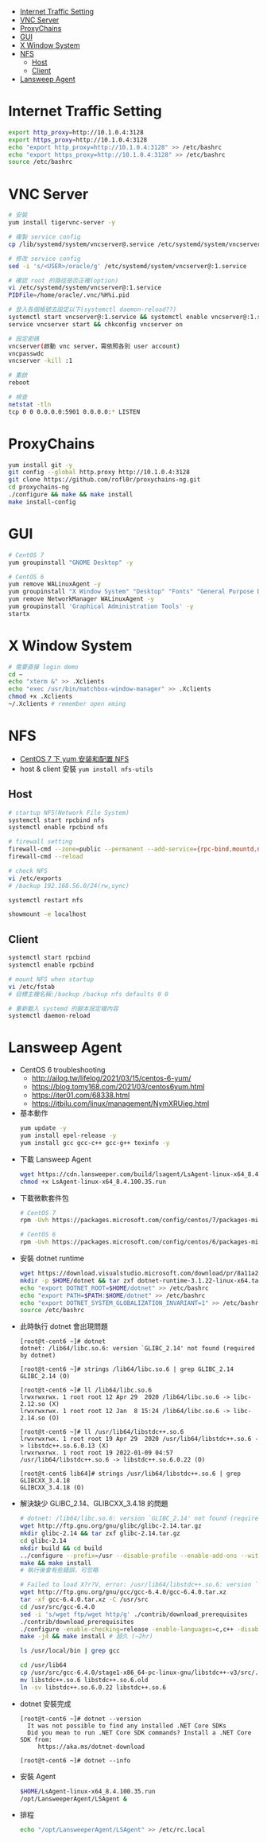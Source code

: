 - [Internet Traffic Setting](#internet-traffic-setting)
- [VNC Server](#vnc-server)
- [ProxyChains](#proxychains)
- [GUI](#gui)
- [X Window System](#x-window-system)
- [NFS](#nfs)
    - [Host](#host)
    - [Client](#client)
- [Lansweep Agent](#lansweep-agent)

# Internet Traffic Setting
```bash
export http_proxy=http://10.1.0.4:3128
export https_proxy=http://10.1.0.4:3128
echo "export http_proxy=http://10.1.0.4:3128" >> /etc/bashrc
echo "export https_proxy=http://10.1.0.4:3128" >> /etc/bashrc
source /etc/bashrc
```

# VNC Server
```bash
# 安裝
yum install tigervnc-server -y

# 複製 service config
cp /lib/systemd/system/vncserver@.service /etc/systemd/system/vncserver@:1.service

# 修改 service config
sed -i 's/<USER>/oracle/g' /etc/systemd/system/vncserver@:1.service

# 確認 root 的路徑是否正確(option)
vi /etc/systemd/system/vncserver@:1.service
PIDFile=/home/oracle/.vnc/%H%i.pid

# 登入各個帳號去設定以下(systemctl daemon-reload??)
systemctl start vncserver@:1.service && systemctl enable vncserver@:1.service
service vncserver start && chkconfig vncserver on

# 設定密碼
vncserver(啟動 vnc server，需依照各別 user account)
vncpasswdc
vncserver -kill :1

# 重啟
reboot

# 檢查
netstat -tln
tcp 0 0 0.0.0.0:5901 0.0.0.0:* LISTEN
```

# ProxyChains
```bash
yum install git -y
git config --global http.proxy http://10.1.0.4:3128
git clone https://github.com/rofl0r/proxychains-ng.git
cd proxychains-ng
./configure && make && make install
make install-config
```

# GUI
```bash
# CentOS 7
yum groupinstall "GNOME Desktop" -y

# CentOS 6
yum remove WALinuxAgent -y
yum groupinstall "X Window System" "Desktop" "Fonts" "General Purpose Desktop"
yum remove NetworkManager WALinuxAgent -y
yum groupinstall 'Graphical Administration Tools' -y
startx
```

# X Window System
```bash
# 需要直接 login demo
cd ~
echo "xterm &" >> .Xclients
echo "exec /usr/bin/matchbox-window-manager" >> .Xclients
chmod +x .Xclients
~/.Xclients # remember open xming
```

# NFS
- [CentOS 7 下 yum 安装和配置 NFS](https://qizhanming.com/blog/2018/08/08/how-to-install-nfs-on-centos-7)
- host & client 安裝 `yum install nfs-utils`

## Host
```bash
# startup NFS(Network File System)
systemctl start rpcbind nfs
systemctl enable rpcbind nfs

# firewall setting
firewall-cmd --zone=public --permanent --add-service={rpc-bind,mountd,nfs}
firewall-cmd --reload

# check NFS
vi /etc/exports
# /backup 192.168.56.0/24(rw,sync)

systemctl restart nfs

showmount -e localhost
```

## Client
```bash
systemctl start rpcbind
systemctl enable rpcbind

# mount NFS when startup
vi /etc/fstab
# 目標主機名稱:/backup /backup nfs defaults 0 0

# 重新載入 systemd 的腳本設定檔內容
systemctl daemon-reload
```

# Lansweep Agent
- CentOS 6 troubleshooting
    - http://ailog.tw/lifelog/2021/03/15/centos-6-yum/
    - https://blog.tomy168.com/2021/03/centos6yum.html
    - https://iter01.com/68338.html
    - https://itbilu.com/linux/management/NymXRUieg.html
- 基本動作
    ```bash
    yum update -y
    yum install epel-release -y
    yum install gcc gcc-c++ gcc-g++ texinfo -y
    ```
- 下載 Lansweep Agent
    ```bash
    wget https://cdn.lansweeper.com/build/lsagent/LsAgent-linux-x64_8.4.100.35.run
    chmod +x LsAgent-linux-x64_8.4.100.35.run
    ```
- 下載微軟套件包
    ```bash
    # CentOS 7
    rpm -Uvh https://packages.microsoft.com/config/centos/7/packages-microsoft-prod.rpm

    # CentOS 6
    rpm -Uvh https://packages.microsoft.com/config/centos/6/packages-microsoft-prod.rpm
    ```
- 安裝 dotnet runtime
    ```bash
    wget https://download.visualstudio.microsoft.com/download/pr/8a11a2ba-d599-486f-ba61-9e420bc4a2bb/db9d61f28e0a688adc83687b611702ff/dotnet-runtime-3.1.22-linux-x64.tar.gz
    mkdir -p $HOME/dotnet && tar zxf dotnet-runtime-3.1.22-linux-x64.tar.gz -C $HOME/dotnet
    echo "export DOTNET_ROOT=$HOME/dotnet" >> /etc/bashrc
    echo "export PATH=$PATH:$HOME/dotnet" >> /etc/bashrc
    echo "export DOTNET_SYSTEM_GLOBALIZATION_INVARIANT=1" >> /etc/bashrc # CentOS 6
    source /etc/bashrc
    ```
- 此時執行 dotnet 會出現問題
    ```
    [root@t-cent6 ~]# dotnet
    dotnet: /lib64/libc.so.6: version `GLIBC_2.14' not found (required by dotnet)

    [root@t-cent6 ~]# strings /lib64/libc.so.6 | grep GLIBC_2.14
    GLIBC_2.14 (O)

    [root@t-cent6 ~]# ll /lib64/libc.so.6
    lrwxrwxrwx. 1 root root 12 Apr 29  2020 /lib64/libc.so.6 -> libc-2.12.so (X)
    lrwxrwxrwx. 1 root root 12 Jan  8 15:24 /lib64/libc.so.6 -> libc-2.14.so (O)

    [root@t-cent6 ~]# ll /usr/lib64/libstdc++.so.6
    lrwxrwxrwx. 1 root root 19 Apr 29  2020 /usr/lib64/libstdc++.so.6 -> libstdc++.so.6.0.13 (X)
    lrwxrwxrwx. 1 root root 19 2022-01-09 04:57 /usr/lib64/libstdc++.so.6 -> libstdc++.so.6.0.22 (O)

    [root@t-cent6 lib64]# strings /usr/lib64/libstdc++.so.6 | grep GLIBCXX_3.4.18
    GLIBCXX_3.4.18 (O)
    ```
- 解決缺少 GLIBC_2.14、GLIBCXX_3.4.18 的問題
    ```bash
    # dotnet: /lib64/libc.so.6: version `GLIBC_2.14' not found (required by dotnet)
    wget http://ftp.gnu.org/gnu/glibc/glibc-2.14.tar.gz
    mkdir glibc-2.14 && tar zxf glibc-2.14.tar.gz
    cd glibc-2.14
    mkdir build && cd build
    ../configure --prefix=/usr --disable-profile --enable-add-ons --with-headers=/usr/include --with-binutils=/usr/bin
    make && make install
    # 執行後會有些錯誤，可忽略

    # Failed to load X?r?V, error: /usr/lib64/libstdc++.so.6: version `GLIBCXX_3.4.18' not found (required by /root/dotnet/host/fxr/3.1.22/libhostfxr.so)
    wget http://ftp.gnu.org/gnu/gcc/gcc-6.4.0/gcc-6.4.0.tar.xz
    tar -xf gcc-6.4.0.tar.xz -C /usr/src
    cd /usr/src/gcc-6.4.0
    sed -i 's/wget ftp/wget http/g' ./contrib/download_prerequisites
    ./contrib/download_prerequisites
    ./configure -enable-checking=release -enable-languages=c,c++ -disable-multilib
    make -j4 && make install # 超久 (~2hr)

    ls /usr/local/bin | grep gcc

    cd /usr/lib64
    cp /usr/src/gcc-6.4.0/stage1-x86_64-pc-linux-gnu/libstdc++-v3/src/.libs/libstdc++.so.6.0.22 libstdc++.so.6.0.22
    mv libstdc++.so.6 libstdc++.so.6.old
    ln -sv libstdc++.so.6.0.22 libstdc++.so.6
    ```
- dotnet 安裝完成
    ```
    [root@t-cent6 ~]# dotnet --version
      It was not possible to find any installed .NET Core SDKs
      Did you mean to run .NET Core SDK commands? Install a .NET Core SDK from:
         https://aka.ms/dotnet-download

    [root@t-cent6 ~]# dotnet --info
    ```
- 安裝 Agent
    ```bash
    $HOME/LsAgent-linux-x64_8.4.100.35.run
    /opt/LansweeperAgent/LSAgent &
    ```
- 排程
    ```bash
    echo "/opt/LansweeperAgent/LSAgent" >> /etc/rc.local
    ```